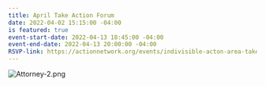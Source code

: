```yaml
---
title: April Take Action Forum
date: 2022-04-02 15:15:00 -04:00
is featured: true
event-start-date: 2022-04-13 18:45:00 -04:00
event-end-date: 2022-04-13 20:00:00 -04:00
RSVP-link: https://actionnetwork.org/events/indivisible-acton-area-take-action-forum?source=direct_link&
---
```




![Attorney-2.png](/uploads/Attorney-2.png)
